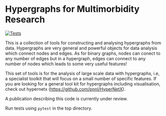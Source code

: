 # Hypergraphs for Multimorbidity Research

[![Tests](https://github.com/jim-rafferty/multimorbidity_hypergraphs/actions/workflows/python-package-conda.yml/badge.svg)](https://github.com/jim-rafferty/multimorbidity_hypergraphs/actions/workflows/python-package-conda.yml)

This is a collection of tools for constructing and analysing hypergraphs from 
data. Hypergraphs are very general and powerful objects for data analysis which 
connect nodes and edges. As for binary graphs, nodes can conect to any number of 
edges but in a hypergraph, edges can connect to any number of nodes which leads
to some very useful features! 

This set of tools is for the analysis of large scale data with hypergraphs, 
i.e, a specialist
toolkit that will focus on a small number of specific features. If you 
are looking for a general tool kit for hypergraphs including visualisation, check 
out hypernetx (https://github.com/pnnl/HyperNetX). 

A publication describing this code is currently under review.

Run tests using `pytest` in the top directory.